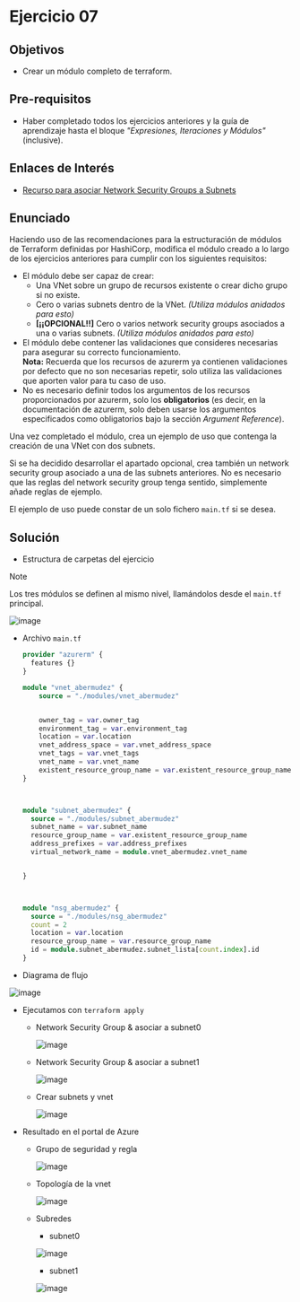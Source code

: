 # Ejercicio 07

## Objetivos

- Crear un módulo completo de terraform.

## Pre-requisitos

- Haber completado todos los ejercicios anteriores y la guía de aprendizaje hasta el bloque *"Expresiones, Iteraciones y Módulos"* (inclusive).

## Enlaces de Interés

- [Recurso para asociar Network Security Groups a Subnets](https://registry.terraform.io/providers/hashicorp/azurerm/latest/docs/resources/subnet_network_security_group_association)

## Enunciado

Haciendo uso de las recomendaciones para la estructuración de módulos de Terraform definidas por HashiCorp, modifica el módulo creado a lo largo de los ejercicios anteriores para cumplir con los siguientes requisitos:

- El módulo debe ser capaz de crear:
  - Una VNet sobre un grupo de recursos existente o crear dicho grupo si no existe.
  - Cero o varias subnets dentro de la VNet. _(Utiliza módulos anidados para esto)_
  - **[¡¡OPCIONAL!!]** Cero o varios network security groups asociados a una o varias subnets. _(Utiliza módulos anidados para esto)_
- El módulo debe contener las validaciones que consideres necesarias para asegurar su correcto funcionamiento. <br/>**Nota:** Recuerda que los recursos de azurerm ya contienen validaciones por defecto que no son necesarias repetir, solo utiliza las validaciones que aporten valor para tu caso de uso.
- No es necesario definir todos los argumentos de los recursos proporcionados por azurerm, solo los **obligatorios** (es decir, en la documentación de azurerm, solo deben usarse los argumentos especificados como obligatorios bajo la sección *Argument Reference*).

Una vez completado el módulo, crea un ejemplo de uso que contenga la creación de una VNet con dos subnets.

Si se ha decidido desarrollar el apartado opcional, crea también un network security group asociado a una de las subnets anteriores. No es necesario que las reglas del network security group tenga sentido, simplemente añade reglas de ejemplo.

El ejemplo de uso puede constar de un solo fichero `main.tf` si se desea.





## Solución

- Estructura de carpetas del ejercicio
> [!NOTE]
  > Los tres módulos se definen al mismo nivel, llamándolos desde el `main.tf` principal.

  ![image](https://github.com/user-attachments/assets/984d5be8-6b54-4dbe-8aae-2dce5b078287)

- Archivo `main.tf`

  ```terraform
  provider "azurerm" {
    features {}
  }
  
  module "vnet_abermudez" {
      source = "./modules/vnet_abermudez"
  
  
      owner_tag = var.owner_tag
      environment_tag = var.environment_tag
      location = var.location
      vnet_address_space = var.vnet_address_space
      vnet_tags = var.vnet_tags
      vnet_name = var.vnet_name
      existent_resource_group_name = var.existent_resource_group_name
  }
  
  
  
  module "subnet_abermudez" {
    source = "./modules/subnet_abermudez"
    subnet_name = var.subnet_name
    resource_group_name = var.existent_resource_group_name
    address_prefixes = var.address_prefixes
    virtual_network_name = module.vnet_abermudez.vnet_name
  
  
  }
  
  
  
  module "nsg_abermudez" {
    source = "./modules/nsg_abermudez"
    count = 2
    location = var.location
    resource_group_name = var.resource_group_name
    id = module.subnet_abermudez.subnet_lista[count.index].id
  }
  
  ```


- Diagrama de flujo

![image](https://github.com/user-attachments/assets/12e12422-1834-43ac-9827-06f347cb8a51)


- Ejecutamos con `terraform apply`

  - Network Security Group & asociar a subnet0
    
    ![image](https://github.com/user-attachments/assets/6e493280-bfb3-426e-82a9-8c55cd7566c9)

  - Network Security Group & asociar a subnet1
    
    ![image](https://github.com/user-attachments/assets/b54d5271-0b07-474c-8a59-2ed12c0bbc2d)

  - Crear subnets y vnet
    
    ![image](https://github.com/user-attachments/assets/5ce1a346-d17a-4786-973a-c61070191a59)


- Resultado en el portal de Azure

  - Grupo de seguridad y regla

    ![image](https://github.com/user-attachments/assets/a3b4a55c-9321-419a-a1fb-6531613bd4a1)

  - Topología de la vnet
    
    ![image](https://github.com/user-attachments/assets/dfbcafcb-8d62-4c42-acce-d59b70e83273)


  - Subredes
 
    - subnet0
      
    ![image](https://github.com/user-attachments/assets/6d66328a-fa42-4630-85d2-2aab7c3d8cfb)

    - subnet1
   
    ![image](https://github.com/user-attachments/assets/a7761b52-2fbd-4b31-b046-9078870ddd88)


